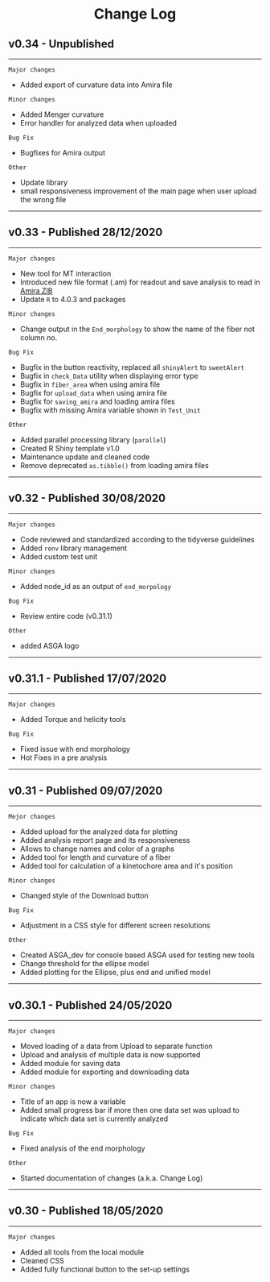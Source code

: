 # <h1 align="center"> Change Log </h1>

## v0.34 - Unpublished
---

`Major changes`

- Added export of curvature data into Amira file

`Minor changes`

- Added Menger curvature
- Error handler for analyzed data when uploaded 

`Bug Fix`

- Bugfixes for Amira output

`Other`

- Update library
- small responsiveness improvement of the main page when user upload 
  the wrong file
  
---
## v0.33 - Published 28/12/2020
---

`Major changes`

- New tool for MT interaction
- Introduced new file format (.am) for readout and save analysis to read in
  [Amira ZIB](https://amira.zib.de/)
- Update `R` to 4.0.3 and packages

`Minor changes`

- Change output in the `End_morphology` to show the name of the fiber not column no.

`Bug Fix`

- Bugfix in the button reactivity, replaced  all `shinyAlert` to `sweetAlert`
- Bugfix in `check_Data` utility when displaying error type 
- Bugfix in `fiber_area` when using amira file
- Bugfix for `upload_data` when using amira file
- Bugfix for `saving_amira` and loading amira files
- Bugfix with missing Amira variable shown in `Test_Unit`

`Other`

- Added parallel processing library (`parallel`)
- Created R Shiny template v1.0
- Maintenance update and cleaned code
- Remove deprecated `as.tibble()` from loading amira files

---
## v0.32 - Published 30/08/2020 
---

`Major changes`

- Code reviewed and standardized according to the tidyverse guidelines
- Added `renv` library management 
- Added custom test unit

`Minor changes`

- Added node_id as an output of `end_morpology`

`Bug Fix`

- Review entire code (v0.31.1)

`Other`

- added ASGA logo

---
## v0.31.1 - Published 17/07/2020
---

`Major changes`

- Added Torque and helicity tools


`Bug Fix`

- Fixed issue with end morphology
- Hot Fixes in a pre analysis 

---
## v0.31 - Published 09/07/2020
---

`Mejor changes`

- Added upload for the analyzed data for plotting
- Added analysis report page and its responsiveness 
- Allows to change names and color of a graphs
- Added tool for length and curvature of a fiber
- Added tool for calculation of a kinetochore area and it's position

`Minor changes`

- Changed style of the Download button

`Bug Fix`

- Adjustment in a CSS style for different screen resolutions

`Other`

- Created ASGA_dev for console based ASGA used for testing new tools
- Change threshold for the ellipse model
- Added plotting for the Ellipse, plus end and unified model

---
##  v0.30.1 - Published 24/05/2020
---

`Major changes`

- Moved loading of a data from Upload to separate function
- Upload and analysis of multiple data is now supported
- Added module for saving data
- Added module for exporting and downloading data

`Minor changes`

- Title of an app is now a variable
- Added small progress bar if more then one data set was upload to indicate which 
  data set is currently analyzed

`Bug Fix`

- Fixed analysis of the end morphology 

`Other`

- Started documentation of changes (a.k.a. Change Log)

---
## v0.30 - Published 18/05/2020
---

`Major changes`

- Added all tools from the local module
- Cleaned CSS
- Added fully functional button to the set-up settings
